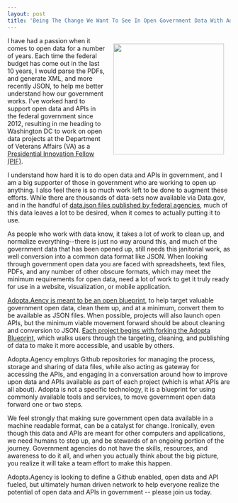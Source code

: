 ```yaml
---
layout: post
title: 'Being The Change We Want To See In Open Government Data With Adopta.Agency'
---
```

<p><img style="padding: 15px;" src="https://s3.amazonaws.com/kinlane-productions/bw-icons/bw-government.jpg" alt="" width="250" align="right" /></p>
<p>I have had a passion when it comes to open data for a number of years. Each time the federal budget has come out in the last 10 years, I would parse the PDFs, and generate XML, and more recently JSON, to help me better understand how our government works. I've worked hard to support open data and APIs in the federal government since 2012, resulting in me heading to Washington DC to work on open data projects at the Department of Veterans Affairs (VA) as a <a href="https://presidentialinnovationfellows.gov/fellows/">Presidential Innovation Fellow (PIF)</a>.&nbsp;</p>
<p>I understand how hard it is to do open data and APIs in government, and I am a big supporter of those in government who are working to open up anything. I also feel there is so much work left to be done to augment these efforts. While there are thousands of data-sets now available via Data.gov, and in the handful of <a href="http://apievangelist.com/2015/08/05/taking-another-look-at-where-we-are-at-with-datajson-files-for-federal-agencies/">data.json files published by federal agencies</a>, much of this data leaves a lot to be desired, when it comes to actually putting it to use.</p>
<p>As people who work with data know, it takes a lot of work to clean up, and normalize everything--there is just no way around this, and much of the government data that has been opened up, still needs this janitorial work, as well conversion into a common data format like JSON. When looking through government open data you are faced with spreadsheets, text files, PDFs, and any number of other obscure formats, which may meet the minimum requirements for open data, need a lot of work to get it truly ready for use in a website, visualization, or mobile application.</p>
<p><a href="http://adopta-agency.github.io/adopta-blueprint/">Adopta.Aency is meant to be an open blueprint</a>, to help target valuable government open data, clean them up, and at a minimum, convert them to be available as JSON files. When possible, projects will also launch open APIs, but the minimum viable movement forward should be about cleaning and conversion to JSON. <a href="https://github.com/adopta-agency/adopta-blueprint/">Each project begins with forking the Adopta Blueprint</a>, which walks users through the targeting, cleaning, and publishing of data to make it more accessible, and usable by others.</p>
<p>Adopta.Agency employs Github repositories for managing the process, storage and sharing of data files, while also acting as gateway for accessing the APIs, and engaging in a conversation around how to improve upon data and APIs available as part of each project (which is what APIs are all about). Adopta is not a specific technology, it is a blueprint for using commonly available tools and services, to move government open data forward one or two steps.&nbsp;</p>
<p>We feel strongly that making sure government open data available in a machine readable format, can be a catalyst for change. Ironically, even though this data and APIs are meant for other computers and applications, we need humans to step up, and be stewards of an ongoing portion of the journey. Government agencies do not have the skills, resources, and awareness to do it all, and when you actually think about the big picture, you realize it will take a team effort to make this happen.</p>
<p>Adopta.Agency is looking to define a Github enabled, open data and API fueled, but ultimately human driven network to help everyone realize the potential of open data and APIs in government -- please join us today.</p>